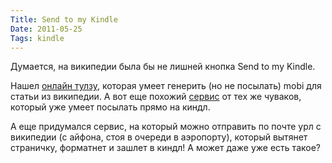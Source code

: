 ```yaml
---
Title: Send to my Kindle
Date: 2011-05-25
Tags: kindle
---
```


Думается, на википедии была бы не лишней кнопка Send to my Kindle.

Нашел [онлайн тулзу](http://ebookarchitects.com/kindlepedia/), которая умеет генерить (но не посылать) mobi для статьи из википедии. А вот еще похожий [сервис](http://www.ereadups.com/) от тех же чуваков, который уже умеет посылать прямо на киндл.

А еще придумался сервис, на который можно отправить по почте урл с википедии (с айфона, стоя в очереди в аэропорту), который вытянет страничку, форматнет и зашлет в киндл! А может даже уже есть такое?